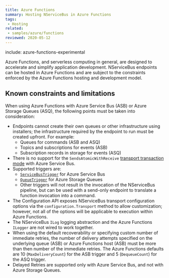 ```yaml
---
title: Azure Functions
summary: Hosting NServiceBus in Azure Functions
tags:
 - Hosting
related:
 - samples/azure/functions
reviewed: 2020-05-12
---
```


include: azure-functions-experimental

Azure Functions, and serverless computing in general, are designed to accelerate and simplify application development. NServiceBus endpoints can be hosted in Azure Functions and are subject to the constraints enforced by the Azure Functions hosting and development model.


## Known constraints and limitations

When using Azure Functions with Azure Service Bus (ASB) or Azure Storage Queues (ASQ), the following points must be taken into consideration:

- Endpoints cannot create their own queues or other infrastructure using installers; the infrastructure required by the endpoint to run must be created upfront. For example:
  - Queues for commands (ASB and ASQ)
  - Topics and subscriptions for events (ASB)
  - Subscription records in storage for events (ASQ)
- There is no support for the `SendsAtomicWithReceive` [transport transaction mode](/transports/transactions.md#transactions-transport-transaction-sends-atomic-with-receive) with Azure Service Bus.
- Supported triggers are:
  -  [`ServiceBusTrigger`](https://docs.microsoft.com/en-us/azure/azure-functions/functions-bindings-service-bus) for Azure Service Bus
  - [`QueueTrigger`](https://docs.microsoft.com/en-us/azure/azure-functions/functions-bindings-storage-queue) for Azure Storage Queues
  - Other triggers will not result in the invocation of the NServiceBus pipeline, but can be used with a send-only endpoint to translate a function invocation into a command.
- The Configuration API exposes NServiceBus transport configuration options via the `configuration.Transport` method to allow customization; however, not all of the options will be applicable to execution within Azure Functions.
- The NServiceBus `ILog` logging abstraction and the Azure Functions `ILogger` are not wired to work together.
- When using the default recoverability or specifying custom number of immediate retries, the number of delivery attempts specified on the underlying queue (ASB) or Azure Functions host (ASB) must be more than then number of the immediate retries. The Azure Functions defaults are 10 (`MaxDeliveryCount`) for the ASB trigger and 5 (`DequeueCount`) for the ASQ trigger.
- Delayed Retries are supported only with Azure Service Bus, and not with Azure Storage Queues.
